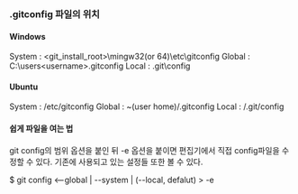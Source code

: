 ### .gitconfig 파일의 위치
#### Windows
System : <git_install_root>\mingw32(or 64)\etc\gitconfig
Global : C:\users\<username>\.gitconfig
Local : <git repository root>\.git\config

#### Ubuntu
System : /etc/gitconfig
Global : ~(user home)/.gitconfig
Local : <git repository root>/.git/config

#### 쉽게 파일을 여는 법
git config의 범위 옵션을 붙인 뒤 -e 옵션을 붙이면 편집기에서 직접 config파일을 수정할 수 있다.
기존에 사용되고 있는 설정들 또한 볼 수 있다.

$ git config <--global | --system | (--local, defalut) > -e